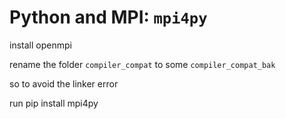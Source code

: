 # Python and MPI: `mpi4py`

install openmpi

rename the folder `compiler_compat` to some `compiler_compat_bak`

so to avoid the linker error 

run pip install mpi4py

